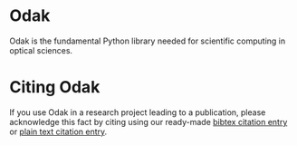 # Odak

Odak is the fundamental Python library needed for scientific computing in optical sciences.

# Citing Odak
If you use Odak in a research project leading to a publication, please acknowledge this fact by citing using our ready-made [bibtex citation entry](citations/odak.) or [plain text citation entry](citations/odak.txt).
